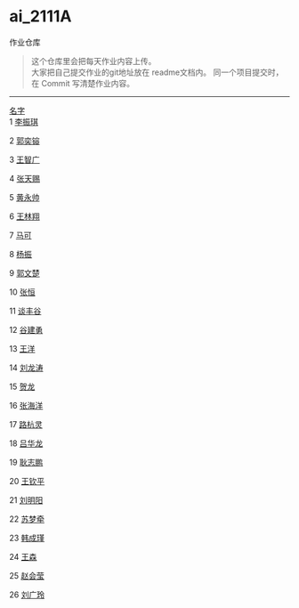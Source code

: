 # ai_2111A
作业仓库
> 这个仓库里会把每天作业内容上传。    
> 大家把自己提交作业的git地址放在 readme文档内。
> 同一个项目提交时，在 Commit 写清楚作业内容。

---

[名字](https://github.com/SunXianyong/ai_2111A)   
1	[李振琪](https://gitee.com/liangwanfan)

2	[郭奕镕]()

3	[王智广]()

4	[张天赐](https://gitee.com/z--werasdf)

5	[黄永帅](https://gitee.com/huangyong-shuai)

6	[王林翔](https://gitee.com/wanglxadmin)

7	[马可](	https://gitee.com/ma-rk)

8	[杨振](	https://gitee.com/thirsty-eye-dragon)

9	[郭文楚](https://gitee.com/guo-wenchu)

10	[张恒](	https://gitee.com/bai_zhuo_166)

11	[谈丰谷]()

12	[谷建勇](https://gitee.com/gjy0717)

13	[王洋](	https://gitee.com/-ang-ang/p8_zuoye.git)

14	[刘龙涛](https://gitee.com/l-lt/projects)	

15	[贺龙]( 	)

16	[张海洋](https://gitee.com/gsx250r)

17	[路杭灵](https://gitee.com/qi-qi-123/dashboard/projects )

18	[吕华龙](https://gitee.com/lv-hualong )

19	[耿志鹏]( )

20	[王钦平](https://gitee.com/w-qp)

21	[刘明阳](https://gitee.com/xiao-caicai/projects)

22	[苏梦牵](https://git.com/helongniubi)

23	[韩成瑾](https://gitee.com/han-chengjin)

24	[王森](	https://gitee.com/wang-yans-red-dragon-war)

25	[赵会莹](https://gitee.com/yiyiererqiqi)

26	[刘广玲]()


